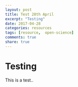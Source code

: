 ```yaml
---
layout: post
title: Test 28th April
excerpt: "Testing"
date: 2017-04-28
categories: resources
tags: [resource,  open-science]
comments: true
share: true
---
```


# Testing

This is a test..
